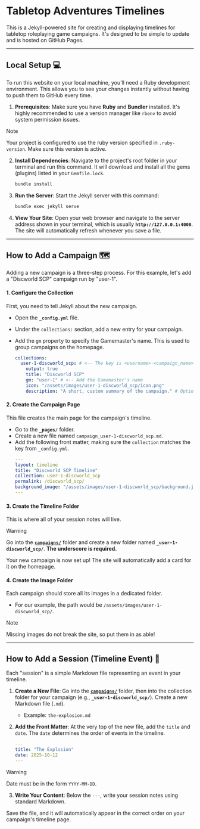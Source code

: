 # Tabletop Adventures Timelines

This is a Jekyll-powered site for creating and displaying timelines for tabletop roleplaying game campaigns. It's designed to be simple to update and is hosted on GitHub Pages.

---

## Local Setup 💻

To run this website on your local machine, you'll need a Ruby development environment. This allows you to see your changes instantly without having to push them to GitHub every time.

1.  **Prerequisites**: Make sure you have **Ruby** and **Bundler** installed. It's highly recommended to use a version manager like `rbenv` to avoid system permission issues.

> [!Note]
> Your project is configured to use the ruby version specified in `.ruby-version`. Make sure this version is active.

2.  **Install Dependencies**: Navigate to the project's root folder in your terminal and run this command. It will download and install all the gems (plugins) listed in your `Gemfile.lock`.
    ```bash
    bundle install
    ```

3.  **Run the Server**: Start the Jekyll server with this command:
    ```bash
    bundle exec jekyll serve
    ```

4.  **View Your Site**: Open your web browser and navigate to the server address shown in your terminal, which is usually **`http://127.0.0.1:4000`**. The site will automatically refresh whenever you save a file.

---

## How to Add a Campaign 🗺️

Adding a new campaign is a three-step process. For this example, let's add a "Discworld SCP" campaign run by "user-1".

#### 1. Configure the Collection
First, you need to tell Jekyll about the new campaign.
* Open the **`_config.yml`** file.
* Under the `collections:` section, add a new entry for your campaign.
* Add the `gm` property to specify the Gamemaster's name. This is used to group campaigns on the homepage.

    ```yml
    collections:
      user-1-discworld_scp: # <-- The key is <username>-<campaign_name>
        output: true
        title: "Discworld SCP"
        gm: "user-1" # <-- Add the Gamemaster's name
        icon: "/assets/images/user-1-discworld_scp/icon.png"
        description: "A short, custom summary of the campaign." # Optional
    ```

#### 2. Create the Campaign Page
This file creates the main page for the campaign's timeline.
* Go to the **`_pages/`** folder.
* Create a new file named `campaign_user-1-discworld_scp.md`.
* Add the following front matter, making sure the `collection` matches the key from `_config.yml`.
    ```yml
    ---
    layout: timeline
    title: "Discworld SCP Timeline"
    collection: user-1-discworld_scp
    permalink: /discworld_scp/
    background_image: "/assets/images/user-1-discworld_scp/background.jpg" # Optional
    ---
    ```

#### 3. Create the Timeline Folder
This is where all of your session notes will live.

> [!WARNING]
> Go into the **[`campaigns/`](campaigns)** folder and create a new folder named **`_user-1-discworld_scp/`**. **The underscore is required.**

Your new campaign is now set up! The site will automatically add a card for it on the homepage.

#### 4. Create the Image Folder
Each campaign should store all its images in a dedicated folder.
* For our example, the path would be `/assets/images/user-1-discworld_scp/`.

> [!NOTE]
> Missing images do not break the site, so put them in as able!

---

## How to Add a Session (Timeline Event) 📝

Each "session" is a simple Markdown file representing an event in your timeline.

1.  **Create a New File**: Go into the **[`campaigns/`](campaigns)** folder, then into the collection folder for your campaign (e.g., **`_user-1-discworld_scp/`**). Create a new Markdown file (`.md`).
    * Example: `the-explosion.md`

2.  **Add the Front Matter**: At the very top of the new file, add the `title` and `date`. The `date` determines the order of events in the timeline.

    ```yml
    ---
    title: "The Explosion"
    date: 2025-10-12
    ---
    ```
    
> [!WARNING]
> Date must be in the form `YYYY-MM-DD`.

3.  **Write Your Content**: Below the `---`, write your session notes using standard Markdown.

Save the file, and it will automatically appear in the correct order on your campaign's timeline page.